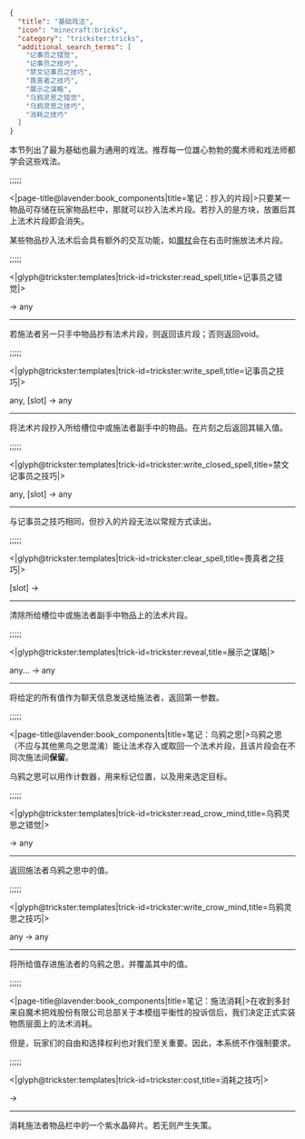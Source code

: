 ```json
{
  "title": "基础戏法",
  "icon": "minecraft:bricks",
  "category": "trickster:tricks",
  "additional_search_terms": [
    "记事员之错觉",
    "记事员之技巧",
    "禁文记事员之技巧",
    "畏真者之技巧",
    "展示之谋略",
    "乌鸦灵思之错觉",
    "乌鸦灵思之技巧",
    "消耗之技巧"
  ]
}
```

本节列出了最为基础也最为通用的戏法。推荐每一位雄心勃勃的魔术师和戏法师都学会这些戏法。

;;;;;

<|page-title@lavender:book_components|title=笔记：抄入的片段|>只要某一物品可存储在玩家物品栏中，那就可以抄入法术片段。若抄入的是方块，放置后其上法术片段即会消失。


某些物品抄入法术后会具有额外的交互功能，如[魔杖](^trickster:items/wand)会在右击时施放法术片段。

;;;;;

<|glyph@trickster:templates|trick-id=trickster:read_spell,title=记事员之错觉|>

-> any

---

若施法者另一只手中物品抄有法术片段，则返回该片段；否则返回void。

;;;;;

<|glyph@trickster:templates|trick-id=trickster:write_spell,title=记事员之技巧|>

any, [slot] -> any

---

将法术片段抄入所给槽位中或施法者副手中的物品。在片刻之后返回其输入值。

;;;;;

<|glyph@trickster:templates|trick-id=trickster:write_closed_spell,title=禁文记事员之技巧|>

any, [slot] -> any

---

与记事员之技巧相同，但抄入的片段无法以常规方式读出。

;;;;;

<|glyph@trickster:templates|trick-id=trickster:clear_spell,title=畏真者之技巧|>

[slot] -> 

---

清除所给槽位中或施法者副手中物品上的法术片段。

;;;;;

<|glyph@trickster:templates|trick-id=trickster:reveal,title=展示之谋略|>

any... -> any

---

将给定的所有值作为聊天信息发送给施法者，返回第一参数。

;;;;;

<|page-title@lavender:book_components|title=笔记：乌鸦之思|>乌鸦之思（不应与其他黑鸟之思混淆）能让法术存入或取回一个法术片段，且该片段会在不同次施法间**保留**。


乌鸦之思可以用作计数器，用来标记位置，以及用来选定目标。

;;;;;

<|glyph@trickster:templates|trick-id=trickster:read_crow_mind,title=乌鸦灵思之错觉|>

-> any

---

返回施法者乌鸦之思中的值。

;;;;;

<|glyph@trickster:templates|trick-id=trickster:write_crow_mind,title=乌鸦灵思之技巧|>

any -> any

---

将所给值存进施法者的乌鸦之思，并覆盖其中的值。

;;;;;

<|page-title@lavender:book_components|title=笔记：施法消耗|>在收到多封来自魔术把戏股份有限公司总部关于本模组平衡性的投诉信后，我们决定正式实装物质层面上的法术消耗。


但是，玩家们的自由和选择权利也对我们至关重要。因此，本系统不作强制要求。

;;;;;

<|glyph@trickster:templates|trick-id=trickster:cost,title=消耗之技巧|>

->

---

消耗施法者物品栏中的一个紫水晶碎片。若无则产生失策。
